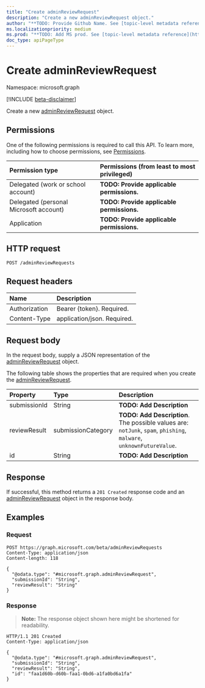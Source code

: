 ```yaml
---
title: "Create adminReviewRequest"
description: "Create a new adminReviewRequest object."
author: "**TODO: Provide Github Name. See [topic-level metadata reference](https://msgo.azurewebsites.net/add/document/guidelines/metadata.html#topic-level-metadata)**"
ms.localizationpriority: medium
ms.prod: "**TODO: Add MS prod. See [topic-level metadata reference](https://msgo.azurewebsites.net/add/document/guidelines/metadata.html#topic-level-metadata)**"
doc_type: apiPageType
---
```


# Create adminReviewRequest
Namespace: microsoft.graph

[!INCLUDE [beta-disclaimer](../../includes/beta-disclaimer.md)]

Create a new [adminReviewRequest](../resources/adminreviewrequest.md) object.

## Permissions
One of the following permissions is required to call this API. To learn more, including how to choose permissions, see [Permissions](/graph/permissions-reference).

|Permission type|Permissions (from least to most privileged)|
|:---|:---|
|Delegated (work or school account)|**TODO: Provide applicable permissions.**|
|Delegated (personal Microsoft account)|**TODO: Provide applicable permissions.**|
|Application|**TODO: Provide applicable permissions.**|

## HTTP request

<!-- {
  "blockType": "ignored"
}
-->
``` http
POST /adminReviewRequests
```

## Request headers
|Name|Description|
|:---|:---|
|Authorization|Bearer {token}. Required.|
|Content-Type|application/json. Required.|

## Request body
In the request body, supply a JSON representation of the [adminReviewRequest](../resources/adminreviewrequest.md) object.

The following table shows the properties that are required when you create the [adminReviewRequest](../resources/adminreviewrequest.md).

|Property|Type|Description|
|:---|:---|:---|
|submissionId|String|**TODO: Add Description**|
|reviewResult|submissionCategory|**TODO: Add Description**. The possible values are: `notJunk`, `spam`, `phishing`, `malware`, `unknownFutureValue`.|
|id|String|**TODO: Add Description**|



## Response

If successful, this method returns a `201 Created` response code and an [adminReviewRequest](../resources/adminreviewrequest.md) object in the response body.

## Examples

### Request
<!-- {
  "blockType": "request",
  "name": "create_adminreviewrequest_from_adminreviewrequests"
}
-->
``` http
POST https://graph.microsoft.com/beta/adminReviewRequests
Content-Type: application/json
Content-length: 118

{
  "@odata.type": "#microsoft.graph.adminReviewRequest",
  "submissionId": "String",
  "reviewResult": "String"
}
```


### Response
>**Note:** The response object shown here might be shortened for readability.
<!-- {
  "blockType": "response",
  "truncated": true,
  "@odata.type": "microsoft.graph.adminReviewRequest"
}
-->
``` http
HTTP/1.1 201 Created
Content-Type: application/json

{
  "@odata.type": "#microsoft.graph.adminReviewRequest",
  "submissionId": "String",
  "reviewResult": "String",
  "id": "faa1d60b-d60b-faa1-0bd6-a1fa0bd6a1fa"
}
```


